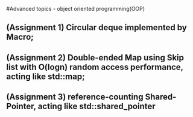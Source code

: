 #Advanced topics - object oriented programming(OOP)

## (Assignment 1) Circular deque implemented by Macro;
## (Assignment 2) Double-ended Map using Skip list with O(logn) random access performance, acting like std::map;
## (Assignment 3) reference-counting Shared-Pointer, acting like std::shared_pointer 
